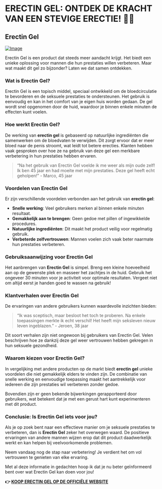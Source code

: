 # ERECTIN GEL: ONTDEK DE KRACHT VAN EEN STEVIGE ERECTIE! 💪✨

## Erectin Gel

[![Image](https://www2.sellhealth.com/257/erectin_gel_logo.jpg)](https://gchaffi.com/ddgPUZjs)

Erectin Gel is een product dat steeds meer aandacht krijgt. Het biedt een unieke oplossing voor mannen die hun prestaties willen verbeteren. Maar wat maakt dit gel zo bijzonder? Laten we dat samen ontdekken.

### Wat is Erectin Gel?

Erectin Gel is een topisch middel, speciaal ontwikkeld om de bloedcirculatie te bevorderen en de seksuele prestaties te ondersteunen. Het gebruik is eenvoudig en kan in het comfort van je eigen huis worden gedaan. De gel wordt snel opgenomen door de huid, waardoor je binnen enkele minuten de effecten kunt voelen.

### Hoe werkt Erectin Gel?

De werking van **erectin gel** is gebaseerd op natuurlijke ingrediënten die samenwerken om de bloedvaten te verwijden. Dit zorgt ervoor dat er meer bloed naar de penis stroomt, wat leidt tot betere erecties. Klanten hebben vaak gesproken over hoe ze na gebruik van deze gel een merkbare verbetering in hun prestaties hebben ervaren.

> “Na het gebruik van Erectin Gel voelde ik me weer als mijn oude zelf! Ik ben 45 jaar en had moeite met mijn prestaties. Deze gel heeft echt geholpen!” - Marco, 45 jaar

### Voordelen van Erectin Gel

Er zijn verschillende voordelen verbonden aan het gebruik van **erectin gel**:

- **Snelle werking**: Veel gebruikers merken al binnen enkele minuten resultaat.
- **Gemakkelijk aan te brengen**: Geen gedoe met pillen of ingewikkelde procedures.
- **Natuurlijke ingrediënten**: Dit maakt het product veilig voor regelmatig gebruik.
- **Verbeterde zelfvertrouwen**: Mannen voelen zich vaak beter naarmate hun prestaties verbeteren.

### Gebruiksaanwijzing voor Erectin Gel

Het aanbrengen van **Erectin Gel** is simpel. Breng een kleine hoeveelheid aan op de gewenste plek en masseer het zachtjes in de huid. Gebruik het ongeveer 30 minuten voor je activiteit voor optimale resultaten. Vergeet niet om altijd eerst je handen goed te wassen na gebruik!

### Klantverhalen over Erectin Gel

De ervaringen van andere gebruikers kunnen waardevolle inzichten bieden:

> “Ik was sceptisch, maar besloot het toch te proberen. Na enkele toepassingen merkte ik echt verschil! Het heeft mijn seksleven nieuw leven ingeblazen.” - Jeroen, 38 jaar

Dit soort verhalen zijn niet ongewoon bij gebruikers van Erectin Gel. Velen beschrijven hoe ze dankzij deze gel weer vertrouwen hebben gekregen in hun seksuele gezondheid.

### Waarom kiezen voor Erectin Gel?

In vergelijking met andere producten op de markt biedt **erectin gel** unieke voordelen die niet gemakkelijk elders te vinden zijn. De combinatie van snelle werking en eenvoudige toepassing maakt het aantrekkelijk voor iedereen die zijn prestaties wil verbeteren zonder gedoe.

Bovendien zijn er geen bekende bijwerkingen gerapporteerd door gebruikers, wat betekent dat je met een gerust hart kunt experimenteren met dit product. 

### Conclusie: Is Erectin Gel iets voor jou?

Als je op zoek bent naar een effectieve manier om je seksuele prestaties te verbeteren, dan is **Erectin Gel** zeker het overwegen waard. De positieve ervaringen van andere mannen wijzen erop dat dit product daadwerkelijk werkt en kan helpen bij veelvoorkomende problemen.

Neem vandaag nog de stap naar verbetering! Je verdient het om vol vertrouwen te genieten van elke ervaring.

Met al deze informatie in gedachten hoop ik dat je nu beter geïnformeerd bent over wat Erectin Gel kan doen voor jou!



**👉 [KOOP ERECTIN GEL OP DE OFFICIËLE WEBSITE](https://gchaffi.com/ddgPUZjs)**